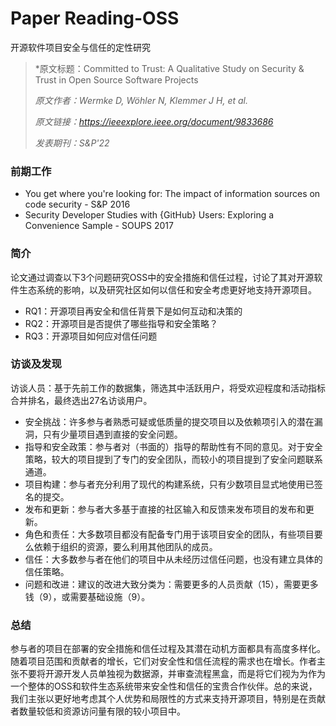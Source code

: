 # Paper Reading-OSS

开源软件项目安全与信任的定性研究
<!--more-->


> *原文标题：Committed to Trust: A Qualitative Study on Security & Trust in Open Source Software Projects
>
> *原文作者：Wermke D, Wöhler N, Klemmer J H, et al.*
>
> *原文链接：https://ieeexplore.ieee.org/document/9833686*
>
> *发表期刊：S&P'22*

### 前期工作
- You get where you're looking for: The impact of information sources on code security - S&P 2016
- Security Developer Studies with {GitHub} Users: Exploring a Convenience Sample - SOUPS 2017
  
### 简介
论文通过调查以下3个问题研究OSS中的安全措施和信任过程，讨论了其对开源软件生态系统的影响，以及研究社区如何以信任和安全考虑更好地支持开源项目。
- RQ1：开源项目再安全和信任背景下是如何互动和决策的
- RQ2：开源项目是否提供了哪些指导和安全策略？
- RQ3：开源项目如何应对信任问题

### 访谈及发现
访谈人员：基于先前工作的数据集，筛选其中活跃用户，将受欢迎程度和活动指标合并排名，最终选出27名访谈用户。
- 安全挑战：许多参与者熟悉可疑或低质量的提交项目以及依赖项引入的潜在漏洞，只有少量项目遇到直接的安全问题。
- 指导和安全政策：参与者对（书面的）指导的帮助性有不同的意见。对于安全策略，较大的项目提到了专门的安全团队，而较小的项目提到了安全问题联系通道。
- 项目构建：参与者充分利用了现代的构建系统，只有少数项目显式地使用已签名的提交。
- 发布和更新：参与者大多基于直接的社区输入和反馈来发布项目的发布和更新。
- 角色和责任：大多数项目都没有配备专门用于该项目安全的团队，有些项目要么依赖于组织的资源，要么利用其他团队的成员。
- 信任：大多数参与者在他们的项目中从未经历过信任问题，也没有建立具体的信任策略。
- 问题和改进：建议的改进大致分类为：需要更多的人员贡献（15），需要更多钱（9），或需要基础设施（9）。

### 总结
参与者的项目在部署的安全措施和信任过程及其潜在动机方面都具有高度多样化。随着项目范围和贡献者的增长，它们对安全性和信任流程的需求也在增长。作者主张不要将开源开发人员单独视为数据源，并审查流程黑盒，而是将它们视为为作为一个整体的OSS和软件生态系统带来安全性和信任的宝贵合作伙伴。总的来说，我们主张以更好地考虑其个人优势和局限性的方式来支持开源项目，特别是在贡献者数量较低和资源访问量有限的较小项目中。
